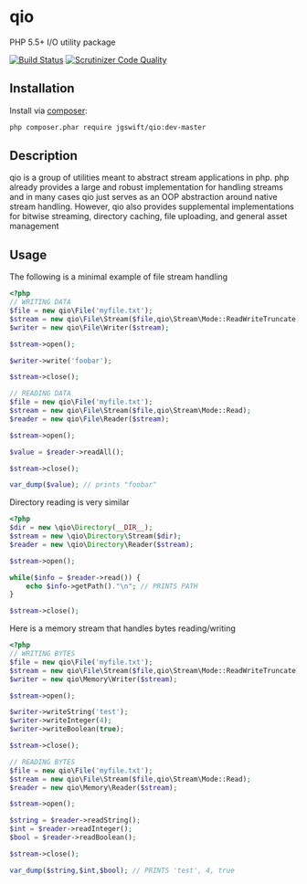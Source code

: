 qio
====
PHP 5.5+ I/O utility package 

[![Build Status](https://travis-ci.org/jgswift/qio.png?branch=master)](https://travis-ci.org/jgswift/qio)
[![Scrutinizer Code Quality](https://scrutinizer-ci.com/g/jgswift/qio/badges/quality-score.png?s=ccb4e11e7fee14345782e105875289cf6c42f5d4)](https://scrutinizer-ci.com/g/jgswift/qio/)

## Installation

Install via [composer](https://getcomposer.org/):
```sh
php composer.phar require jgswift/qio:dev-master
```

## Description

qio is a group of utilities meant to abstract stream applications in php. 
php already provides a large and robust implementation for handling streams and in many cases
qio just serves as an OOP abstraction around native stream handling.  However, qio also provides
supplemental implementations for bitwise streaming, directory caching, file uploading, and general asset management

## Usage

The following is a minimal example of file stream handling
```php
<?php
// WRITING DATA
$file = new qio\File('myfile.txt');
$stream = new qio\File\Stream($file,qio\Stream\Mode::ReadWriteTruncate);
$writer = new qio\File\Writer($stream);

$stream->open();

$writer->write('foobar');

$stream->close();

// READING DATA
$file = new qio\File('myfile.txt');
$stream = new qio\File\Stream($file,qio\Stream\Mode::Read);
$reader = new qio\File\Reader($stream);

$stream->open();

$value = $reader->readAll();

$stream->close();

var_dump($value); // prints "foobar"
```

Directory reading is very similar
```php
<?php
$dir = new \qio\Directory(__DIR__);
$stream = new \qio\Directory\Stream($dir);
$reader = new \qio\Directory\Reader($stream);

$stream->open();

while($info = $reader->read()) {
    echo $info->getPath()."\n"; // PRINTS PATH
}

$stream->close();
```

Here is a memory stream that handles bytes reading/writing
```php
<?php
// WRITING BYTES
$file = new qio\File('myfile.txt');
$stream = new qio\File\Stream($file,qio\Stream\Mode::ReadWriteTruncate);
$writer = new qio\Memory\Writer($stream);

$stream->open();

$writer->writeString('test');
$writer->writeInteger(4);
$writer->writeBoolean(true);

$stream->close();

// READING BYTES
$file = new qio\File('myfile.txt');
$stream = new qio\File\Stream($file,qio\Stream\Mode::Read);
$reader = new qio\Memory\Reader($stream);

$stream->open();

$string = $reader->readString();
$int = $reader->readInteger();
$bool = $reader->readBoolean();

$stream->close();

var_dump($string,$int,$bool); // PRINTS 'test', 4, true
```
